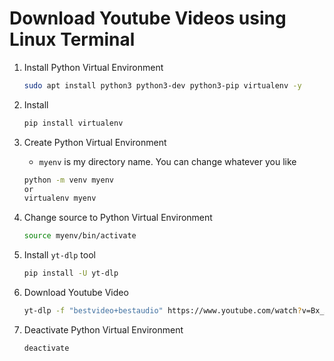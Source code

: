 # Download Youtube Videos using Linux Terminal

  1. Install Python Virtual Environment

     ```bash
     sudo apt install python3 python3-dev python3-pip virtualenv -y
     ```

  2. Install
  
     ```bash
     pip install virtualenv
     ```
  
  3. Create Python Virtual Environment

     + `myenv` is my directory name. You can change whatever you like
  
     ```bash
     python -m venv myenv
     or
     virtualenv myenv
     ```

  4. Change source to Python Virtual Environment
  
     ```bash
     source myenv/bin/activate
     ```

  5. Install `yt-dlp` tool

     ```bash
     pip install -U yt-dlp
     ```

  6. Download Youtube Video

     ```bash
     yt-dlp -f "bestvideo+bestaudio" https://www.youtube.com/watch?v=Bx_X8dhANRk
     ```
     
  7. Deactivate Python Virtual Environment

     ```bash
     deactivate
     ```
